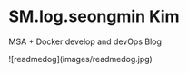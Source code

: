 # SM.log.seongmin Kim
  MSA + Docker develop and devOps Blog
<div>
![readmedog](images/readmedog.jpg)
</div>
